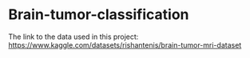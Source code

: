 # Brain-tumor-classification

The link to the data used in this project: https://www.kaggle.com/datasets/rishantenis/brain-tumor-mri-dataset
